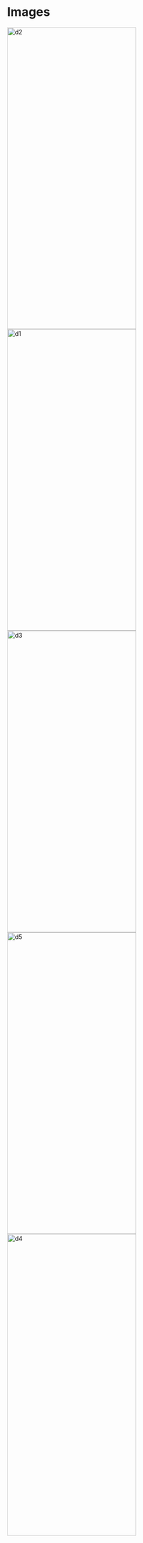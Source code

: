 # Images

<img src="https://github.com/devenK16/DictionaryApp/assets/91540949/c0bdba71-a697-4754-9853-1ab358517fd1" alt="d2" width="300" height="700">

<img src="https://github.com/devenK16/DictionaryApp/assets/91540949/0ffb284a-1d02-4615-afb2-b9607a7cddb4" alt="d1" width="300" height="700">

<img src="https://github.com/devenK16/DictionaryApp/assets/91540949/33852f0b-fe1a-4b06-b925-5b7678048a9d" alt="d3" width="300" height="700">

<img src="https://github.com/devenK16/DictionaryApp/assets/91540949/4b0b280c-7c4e-4593-a6d9-dec1e3b26b1c" alt="d5" width="300" height="700">

<img src="https://github.com/devenK16/DictionaryApp/assets/91540949/9dbf35e5-9562-4e8e-b7ca-2b21eca30dc6" alt="d4" width="300" height="700">
